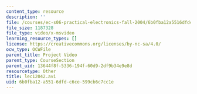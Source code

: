 ```yaml
---
content_type: resource
description: ''
file: /courses/ec-s06-practical-electronics-fall-2004/6b0fba12a5516dfdc6ce599cb6c7cc1e_lec12042.avi
file_size: 1187328
file_type: video/x-msvideo
learning_resource_types: []
license: https://creativecommons.org/licenses/by-nc-sa/4.0/
ocw_type: OCWFile
parent_title: Project Video
parent_type: CourseSection
parent_uid: 13644f8f-5336-194f-60d9-2df9b34e9e8d
resourcetype: Other
title: lec12042.avi
uid: 6b0fba12-a551-6dfd-c6ce-599cb6c7cc1e
---
```

